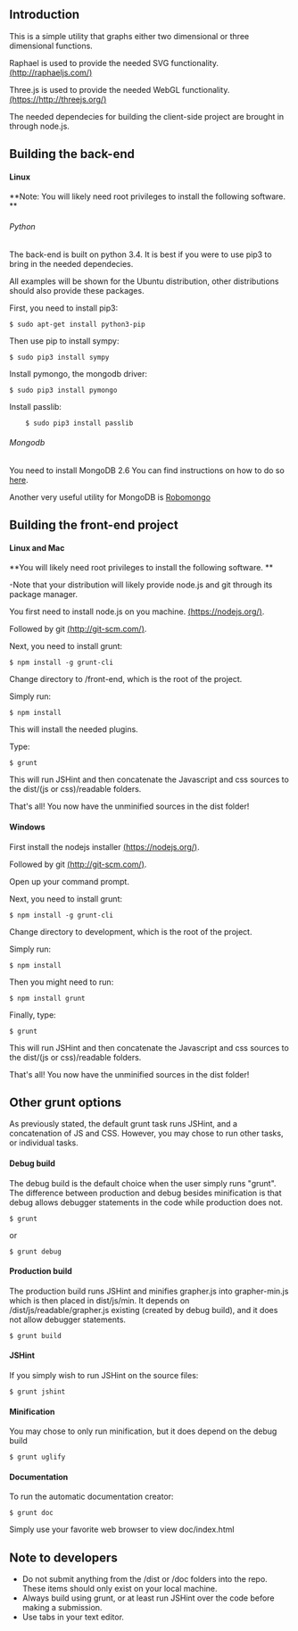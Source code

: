 ## Introduction
This is a simple utility that graphs either two dimensional or three dimensional functions.

Raphael is used to provide the needed SVG functionality. [(http://raphaeljs.com/)](http://raphaeljs.com/)

Three.js is used to provide the needed WebGL functionality. [(https://http://threejs.org/)](http://threejs.org/)

The needed dependecies for building the client-side project are brought in through node.js.


## Building the back-end 

#### Linux 

**Note: You will likely need root privileges to install the following software. **

###### Python


The back-end is built on python 3.4. It is best if you were to use pip3 to bring in the needed dependecies.

All examples will be shown for the Ubuntu distribution, other distributions should also provide these packages.

First, you need to install pip3:
	
	$ sudo apt-get install python3-pip
	
Then use pip to install sympy:

	$ sudo pip3 install sympy
	
Install pymongo, the mongodb driver:
	
	$ sudo pip3 install pymongo

Install passlib:
        
        $ sudo pip3 install passlib

###### Mongodb

You need to install MongoDB 2.6 You can find instructions on how to do so [here](https://docs.mongodb.org/v2.6/tutorial/install-mongodb-on-ubuntu/).

Another very useful utility for MongoDB is [Robomongo](http://robomongo.org/)


## Building the front-end project


#### Linux and Mac
**You will likely need root privileges to install the following software. **

-Note that your distribution will likely provide node.js and git through its package manager.

You first need to install node.js on you machine. [(https://nodejs.org/)](https://nodejs.org/).

Followed by git [(http://git-scm.com/)](http://git-scm.com/).

Next, you need to install grunt:

	$ npm install -g grunt-cli
	
Change directory to /front-end, which is the root of the project.

Simply run:

	$ npm install
This will install the needed plugins. 

Type:

	$ grunt
	
This will run JSHint and then concatenate the Javascript and css sources to the dist/(js or css)/readable folders.

That's all! You now have the unminified sources in the dist folder!

#### Windows
First install the nodejs installer [(https://nodejs.org/)](https://nodejs.org/download/).

Followed by git [(http://git-scm.com/)](http://git-scm.com/).

Open up your command prompt.

Next, you need to install grunt:

	$ npm install -g grunt-cli

Change directory to development, which is the root of the project.

Simply run:

	$ npm install

Then you might need to run:

	$ npm install grunt

Finally, type:

	$ grunt
	
This will run JSHint and then concatenate the Javascript and css sources to the dist/(js or css)/readable folders.

That's all! You now have the unminified sources in the dist folder!



## Other grunt options
As previously stated, the default grunt task runs JSHint, and a concatenation of JS and CSS.
However, you may chose to run other tasks, or individual tasks.


#### Debug build
The debug build is the default choice when the user simply runs "grunt". The difference between production and debug besides
minification is that debug allows debugger statements in the code while production does not.

	$ grunt 
	
or

	$ grunt debug

#### Production build
The production build runs JSHint and minifies grapher.js into grapher-min.js which is then placed in dist/js/min.
It depends on /dist/js/readable/grapher.js existing (created by debug build), and it does not allow debugger statements.

	$ grunt build
	
#### JSHint
If you simply wish to run JSHint on the source files:

	$ grunt jshint
	
#### Minification
You may chose to only run minification, but it does depend on the debug build

	$ grunt uglify
	
#### Documentation
To run the automatic documentation creator:

	$ grunt doc
	
Simply use your favorite web browser to view doc/index.html


## Note to developers
* Do not submit anything from the /dist or /doc folders into the repo. These items should only exist on your local machine.
* Always build using grunt, or at least run JSHint over the code before making a submission.
* Use tabs in your text editor.